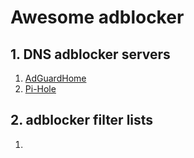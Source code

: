 # Awesome adblocker

## 1. DNS adblocker servers

1. [AdGuardHome](https://github.com/AdguardTeam/AdGuardHome/)
2. [Pi-Hole](https://github.com/pi-hole/pi-hole)

## 2. adblocker filter lists

1. 
